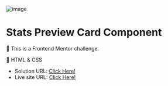 ![image](https://github.com/xleyzor/Stats-preview-card-component/assets/122406455/dbcb34e2-0887-47e2-a13f-4e3c84658fd3)

<h1>Stats Preview Card Component</h1>


🌠 This is a Frontend Mentor challenge.

🌠 HTML & CSS

<ul>
    <li>
    Solution URL: <a href="https://www.frontendmentor.io/solutions/stats-preview-card-component-C8lFpdTr4m">Click Here!</a>
    </li>
    <li>
   Live site URL: <a href="https://stats-preview-card-component-gamma-eight.vercel.app/">Click Here!</a>
    </li>
</ul>
